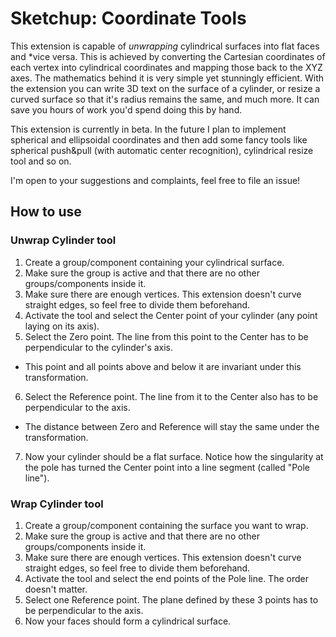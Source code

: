 # Sketchup: Coordinate Tools
This extension is capable of *unwrapping* cylindrical surfaces into flat faces and *vice versa.
This is achieved by converting the Cartesian coordinates of each vertex into cylindrical coordinates
and mapping those back to the XYZ axes. The mathematics behind it is very simple yet stunningly efficient.
With the extension you can write 3D text on the surface of a cylinder, or resize a curved surface so that
it's radius remains the same, and much more. It can save you hours of work you'd spend doing this by hand.

This extension is currently in beta. In the future I plan to implement spherical and ellipsoidal coordinates
and then add some fancy tools like spherical push&pull (with automatic center recognition), cylindrical resize
tool and so on.

I'm open to your suggestions and complaints, feel free to file an issue!

## How to use

### Unwrap Cylinder tool
1. Create a group/component containing your cylindrical surface.
2. Make sure the group is active and that there are no other groups/components inside it.
3. Make sure there are enough vertices. This extension doesn't curve straight edges, so feel free to divide them beforehand.
4. Activate the tool and select the Center point of your cylinder (any point laying on its axis).
5. Select the Zero point. The line from this point to the Center has to be perpendicular to the cylinder's axis.
  * This point and all points above and below it are invariant under this transformation.
6. Select the Reference point. The line from it to the Center also has to be perpendicular to the axis.
  * The distance between Zero and Reference will stay the same under the transformation.
7. Now your cylinder should be a flat surface. Notice how the singularity at the pole has turned
   the Center point into a line segment (called "Pole line").


### Wrap Cylinder tool
1. Create a group/component containing the surface you want to wrap.
2. Make sure the group is active and that there are no other groups/components inside it.
3. Make sure there are enough vertices. This extension doesn't curve straight edges, so feel free to divide them beforehand.
4. Activate the tool and select the end points of the Pole line. The order doesn't matter.
5. Select one Reference point. The plane defined by these 3 points has to be perpendicular to the axis.
7. Now your faces should form a cylindrical surface.
